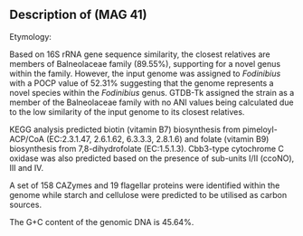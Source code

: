 ## Description of   (MAG 41)


Etymology: 


Based on 16S rRNA gene sequence similarity, the closest relatives are members of Balneolaceae family (89.55%), supporting for a novel genus within the family. 
However, the input genome was assigned to *Fodinibius* with a POCP value of 52.31% suggesting that 
the genome represents a novel species within the *Fodinibius* genus.
GTDB-Tk assigned the strain as a member of the Balneolaceae family with no ANI values being calculated 
due to the low similarity of the input genome to its closest relatives.

KEGG analysis predicted
biotin (vitamin B7) biosynthesis from pimeloyl-ACP/CoA (EC:2.3.1.47, 2.6.1.62, 6.3.3.3, 2.8.1.6)
and
folate (vitamin B9) biosynthesis from 7,8-dihydrofolate (EC:1.5.1.3).
Cbb3-type cytochrome C oxidase was also predicted based on the presence of sub-units I/II (ccoNO), III and IV.


A set of 158 CAZymes and 19 flagellar proteins were identified within the genome 
while starch and cellulose were predicted to be utilised as carbon sources.

The G+C content of the genomic DNA is 45.64%.
